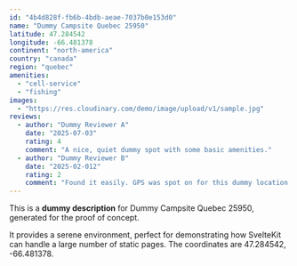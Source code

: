 ```yaml
---
id: "4b4d828f-fb6b-4bdb-aeae-7037b0e153d0"
name: "Dummy Campsite Quebec 25950"
latitude: 47.284542
longitude: -66.481378
continent: "north-america"
country: "canada"
region: "quebec"
amenities:
  - "cell-service"
  - "fishing"
images:
  - "https://res.cloudinary.com/demo/image/upload/v1/sample.jpg"
reviews:
  - author: "Dummy Reviewer A"
    date: "2025-07-03"
    rating: 4
    comment: "A nice, quiet dummy spot with some basic amenities."
  - author: "Dummy Reviewer B"
    date: "2025-02-012"
    rating: 2
    comment: "Found it easily. GPS was spot on for this dummy location."
---
```


This is a **dummy description** for Dummy Campsite Quebec 25950, generated for the proof of concept.

It provides a serene environment, perfect for demonstrating how SvelteKit can handle a large number of static pages. The coordinates are 47.284542, -66.481378.
